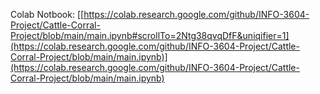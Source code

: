 Colab Notbook: [[https://colab.research.google.com/github/INFO-3604-Project/Cattle-Corral-Project/blob/main/main.ipynb#scrollTo=2Ntg38qvqDfF&uniqifier=1](https://colab.research.google.com/github/INFO-3604-Project/Cattle-Corral-Project/blob/main/main.ipynb)](https://colab.research.google.com/github/INFO-3604-Project/Cattle-Corral-Project/blob/main/main.ipynb)
